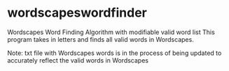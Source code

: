 # wordscapeswordfinder
Wordscapes Word Finding Algorithm with modifiable valid word list
This program takes in letters and finds all valid words in Wordscapes.

Note: txt file with Wordscapes words is in the process of being updated to accurately reflect the valid words in Wordscapes  
